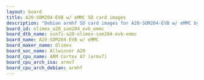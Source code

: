 ```yaml
---
layout: board
title: A20-SOM204-EVB w/ eMMC SD card images
description: "Debian armhf SD card images for A20-SOM204-EVB w/ eMMC by Olimex, SoC: Allwinner A20, CPU ISA: armv7"
board_id: olimex_a20_som204_evb_emmc
board_dtb_name: sun7i-a20-olimex-som204-evb-emmc
board_name: A20-SOM204-EVB w/ eMMC
board_maker_name: Olimex
board_soc_name: Allwinner A20
board_cpu_name: ARM Cortex A7 (armv7)
board_cpu_arch_isa: armv7
board_cpu_arch_debian: armhf
---
```

